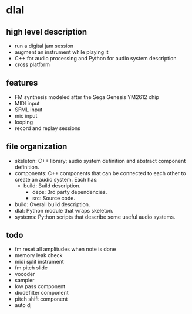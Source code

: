 dlal
====

high level description
----------------------
- run a digital jam session
- augment an instrument while playing it
- C++ for audio processing and Python for audio system description
- cross platform

features
--------
- FM synthesis modeled after the Sega Genesis YM2612 chip
- MIDI input
- SFML input
- mic input
- looping
- record and replay sessions

file organization
-----------------
- skeleton: C++ library; audio system definition and abstract component definition.
- components: C++ components that can be connected to each other to create an audio system. Each has:
  - build: Build description.
	- deps: 3rd party dependencies.
	- src: Source code.
- build: Overall build description.
- dlal: Python module that wraps skeleton.
- systems: Python scripts that describe some useful audio systems.

todo
----
- fm reset all amplitudes when note is done
- memory leak check
- midi split instrument
- fm pitch slide
- vocoder
- sampler
- low pass component
- diodefilter component
- pitch shift component
- auto dj
